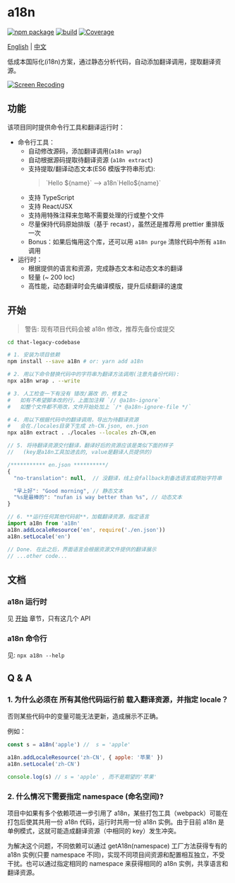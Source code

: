 # a18n

[![npm package](https://img.shields.io/npm/v/a18n.svg)](https://www.npmjs.com/package/a18n) [![build](https://github.com/fallenmax/a18n/workflows/CI/badge.svg)](https://github.com/FallenMax/a18n/actions) [![Coverage](https://img.shields.io/codecov/c/github/fallenmax/a18n)](https://codecov.io/github/fallenmax/a18n)

[English](https://github.com/FallenMax/a18n/blob/master/README.md) | [中文](https://github.com/FallenMax/a18n/blob/master/README_zh-cn.md)

低成本国际化(i18n)方案，通过静态分析代码，自动添加翻译调用，提取翻译资源。

[![Screen Recoding](https://github.com/FallenMax/a18n/blob/master/assets/screen-recording.gif?raw=true)](https://github.com/FallenMax/a18n/blob/master/assets/screen-recording.gif)

## 功能

该项目同时提供命令行工具和翻译运行时：

- 命令行工具：
  - 自动修改源码，添加翻译调用(`a18n wrap`)
  - 自动根据源码提取待翻译资源 (`a18n extract`)
  - 支持提取/翻译动态文本(ES6 模版字符串形式):
    > \`Hello \${name}\` --> a18n\`Hello\${name}\`
  - 支持 TypeScript
  - 支持 React/JSX
  - 支持用特殊注释来忽略不需要处理的行或整个文件
  - 尽量保持代码原始排版（基于 recast），虽然还是推荐用 prettier 重排版一次
  - Bonus：如果后悔用这个库，还可以用 `a18n purge` 清除代码中所有 `a18n` 调用
- 运行时：
  - 根据提供的语言和资源，完成静态文本和动态文本的翻译
  - 轻量 (~ 200 loc)
  - 高性能，动态翻译时会先编译模版，提升后续翻译的速度

## 开始

> 警告: 现有项目代码会被 a18n 修改，推荐先备份或提交

```sh
cd that-legacy-codebase

# 1. 安装为项目依赖
npm install --save a18n # or: yarn add a18n

# 2. 用以下命令替换代码中的字符串为翻译方法调用(注意先备份代码):
npx a18n wrap . --write

# 3. 人工检查一下有没有 错改/漏改 的，修复之
#   如有不希望脚本改的行，上面加注释 `// @a18n-ignore`
#   如整个文件都不用改，文件开始处加上 `/* @a18n-ignore-file */`

# 4. 用以下根据代码中的翻译调用，导出为待翻译资源
#   会在./locales目录下生成 zh-CN.json, en.json
npx a18n extract . ./locales --locales zh-CN,en
```

```js
// 5. 将待翻译资源交付翻译，翻译好后的资源应该是类似下面的样子
//   (key是a18n工具加进去的, value是翻译人员提供的)

/*********** en.json **********/
{
  "no-translation": null,  // 没翻译，线上会fallback到备选语言或原始字符串

  "早上好": "Good morning", // 静态文本
  "%s是最棒的": "nufan is way better than %s", // 动态文本
}
```

```js
// 6. **运行任何其他代码前**，加载翻译资源，指定语言
import a18n from 'a18n'
a18n.addLocaleResource('en', require('./en.json'))
a18n.setLocale('en')

// Done. 在此之后，界面语言会根据资源文件提供的翻译展示
// ...other code...
```

## 文档

### a18n 运行时

见 [开始](#开始) 章节，只有这几个 API

### a18n 命令行

见: `npx a18n --help`

## Q & A

### 1. 为什么必须在 **所有其他代码运行前** 载入翻译资源，并指定 locale？

否则某些代码中的变量可能无法更新，造成展示不正确。

例如：

```js
const s = a18n('apple') //  s = 'apple'

a18n.addLocaleResource('zh-CN', { apple: '苹果' })
a18n.setLocale('zh-CN')

console.log(s) // s = 'apple' , 而不是期望的'苹果'
```

### 2. 什么情况下需要指定 namespace (命名空间)?

项目中如果有多个依赖项进一步引用了 a18n，某些打包工具（webpack）可能在打包后使其共用一份 a18n 代码，运行时共用一份 a18n 实例。由于目前 a18n 是单例模式，这就可能造成翻译资源（中相同的 key）发生冲突。

为解决这个问题，不同依赖可以通过 getA18n(namespace) 工厂方法获得专有的 a18n 实例(只要 namespace 不同)，实现不同项目间资源和配置相互独立，不受干扰。也可以通过指定相同的 namespace 来获得相同的 a18n 实例，共享语言和翻译资源。
